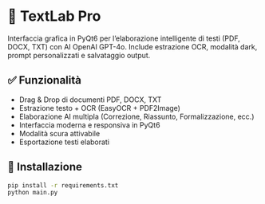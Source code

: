 # 🧠 TextLab Pro

Interfaccia grafica in PyQt6 per l’elaborazione intelligente di testi (PDF, DOCX, TXT) con AI OpenAI GPT-4o. Include estrazione OCR, modalità dark, prompt personalizzati e salvataggio output.

## ✅ Funzionalità
- Drag & Drop di documenti PDF, DOCX, TXT
- Estrazione testo + OCR (EasyOCR + PDF2Image)
- Elaborazione AI multipla (Correzione, Riassunto, Formalizzazione, ecc.)
- Interfaccia moderna e responsiva in PyQt6
- Modalità scura attivabile
- Esportazione testi elaborati

## 🚀 Installazione
```bash
pip install -r requirements.txt
python main.py
